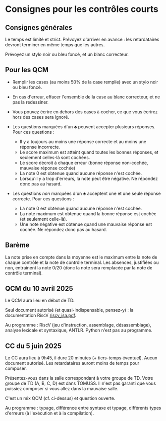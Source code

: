 <!-- LTeX: language=fr -->
# Consignes pour les contrôles courts

## Consignes générales

Le temps est limité et strict. Prévoyez d'arriver en avance : les retardataires devront terminer en même temps que les autres.

Prévoyez un stylo noir ou bleu foncé, et un blanc correcteur.

## Pour les QCM

- Remplir les cases (au moins 50% de la case remplie) avec un stylo noir ou bleu foncé.
- En cas d'erreur, effacer l'ensemble de la case au blanc correcteur, et ne pas la redessiner.
- Vous pouvez écrire en dehors des cases à cocher, ce que vous écrirez hors des cases sera ignoré.
- Les questions marquées d'un ♣ peuvent accepter plusieurs réponses. Pour ces questions :
    - Il y a toujours au moins une réponse correcte et au moins une réponse incorrecte.
    - Le score maximum est atteint quand toutes les bonnes réponses, et seulement celles-là sont cochées.
    - Le score décroit à chaque erreur (bonne réponse non-cochée, mauvaise réponse cochée)
    - La note 0 est obtenue quand aucune réponse n'est cochée.
    - Lorsqu'il y a trop d'erreurs, la note peut être négative. Ne répondez donc pas au hasard.

- Les questions *non* marquées d'un ♣ acceptent une et une seule réponse correcte. Pour ces questions :
    - La note 0 est obtenue quand aucune réponse n'est cochée.
    - La note maximum est obtenue quand la bonne réponse est cochée (et seulement celle-là).
    - Une note négative est obtenue quand une mauvaise réponse est cochée. Ne répondez donc pas au hasard.

## Barème

La note prise en compte dans la moyenne est le maximum entre la note de chaque contrôle et la note de contrôle terminal. Les absences, justifiées ou non, entraînent la note 0/20 (donc la note sera remplacée par la note de contrôle terminal).

## QCM du 10 avril 2025

Le QCM aura lieu en début de TD.

Seul document autorisé (et quasi-indispensable, pensez-y) : la documentation
RiscV
[riscv_isa.pdf](https://matthieu-moy.fr/cours/mif08/riscv_isa.pdf).

Au programme : RiscV (jeu d'instruction, assemblage, désassemblage), analyse
lexicale et syntaxique, ANTLR. Python n'est pas au programme.

## CC du 5 juin 2025

Le CC aura lieu à 9h45, il dure 20 minutes (+ tiers-temps éventuel). Aucun
document autorisé. Les retardataires auront moins de temps pour composer.

Présentez-vous dans la salle correspondant à votre groupe de TD. Votre groupe de
TD (A, B, C, D) est dans TOMUSS. Il n'est pas garanti que vous puissiez composer
si vous allez dans la mauvaise salle.

C'est un mix QCM (cf. ci-dessus) et question ouverte.

Au programme : typage, différence entre syntaxe et typage, différents types
d'erreurs (à l'exécution et à la compilation).
